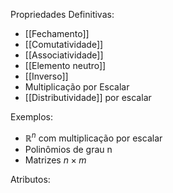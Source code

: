 
Propriedades Definitivas:

- [[Fechamento]]
- [[Comutatividade]]
- [[Associatividade]]
- [[Elemento neutro]]
- [[Inverso]]
- Multiplicação por Escalar
- [[Distributividade]] por escalar

Exemplos:

- $\mathbb{R}^n$ com multiplicação por escalar
- Polinômios de grau n
- Matrizes $n \times m$

Atributos:

